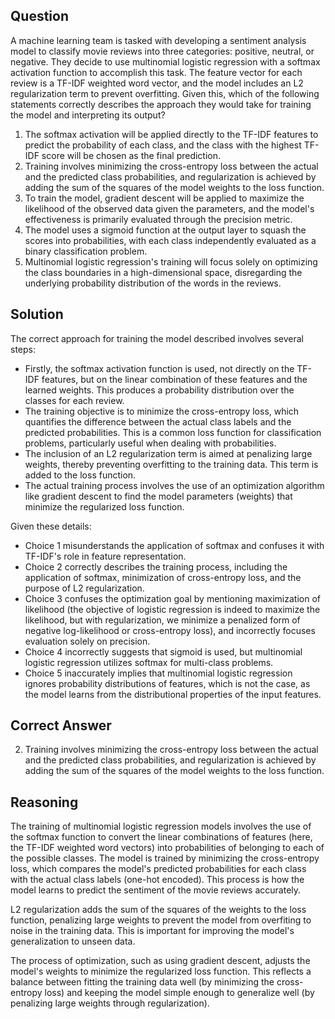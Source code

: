 ## Question

A machine learning team is tasked with developing a sentiment analysis model to classify movie reviews into three categories: positive, neutral, or negative. They decide to use multinomial logistic regression with a softmax activation function to accomplish this task. The feature vector for each review is a TF-IDF weighted word vector, and the model includes an L2 regularization term to prevent overfitting. Given this, which of the following statements correctly describes the approach they would take for training the model and interpreting its output?

1. The softmax activation will be applied directly to the TF-IDF features to predict the probability of each class, and the class with the highest TF-IDF score will be chosen as the final prediction.
2. Training involves minimizing the cross-entropy loss between the actual and the predicted class probabilities, and regularization is achieved by adding the sum of the squares of the model weights to the loss function.
3. To train the model, gradient descent will be applied to maximize the likelihood of the observed data given the parameters, and the model's effectiveness is primarily evaluated through the precision metric.
4. The model uses a sigmoid function at the output layer to squash the scores into probabilities, with each class independently evaluated as a binary classification problem.
5. Multinomial logistic regression's training will focus solely on optimizing the class boundaries in a high-dimensional space, disregarding the underlying probability distribution of the words in the reviews.

## Solution

The correct approach for training the model described involves several steps:

- Firstly, the softmax activation function is used, not directly on the TF-IDF features, but on the linear combination of these features and the learned weights. This produces a probability distribution over the classes for each review.
- The training objective is to minimize the cross-entropy loss, which quantifies the difference between the actual class labels and the predicted probabilities. This is a common loss function for classification problems, particularly useful when dealing with probabilities.
- The inclusion of an L2 regularization term is aimed at penalizing large weights, thereby preventing overfitting to the training data. This term is added to the loss function.
- The actual training process involves the use of an optimization algorithm like gradient descent to find the model parameters (weights) that minimize the regularized loss function.

Given these details:
- Choice 1 misunderstands the application of softmax and confuses it with TF-IDF's role in feature representation.
- Choice 2 correctly describes the training process, including the application of softmax, minimization of cross-entropy loss, and the purpose of L2 regularization.
- Choice 3 confuses the optimization goal by mentioning maximization of likelihood (the objective of logistic regression is indeed to maximize the likelihood, but with regularization, we minimize a penalized form of negative log-likelihood or cross-entropy loss), and incorrectly focuses evaluation solely on precision.
- Choice 4 incorrectly suggests that sigmoid is used, but multinomial logistic regression utilizes softmax for multi-class problems.
- Choice 5 inaccurately implies that multinomial logistic regression ignores probability distributions of features, which is not the case, as the model learns from the distributional properties of the input features.

## Correct Answer

2. Training involves minimizing the cross-entropy loss between the actual and the predicted class probabilities, and regularization is achieved by adding the sum of the squares of the model weights to the loss function.

## Reasoning

The training of multinomial logistic regression models involves the use of the softmax function to convert the linear combinations of features (here, the TF-IDF weighted word vectors) into probabilities of belonging to each of the possible classes. The model is trained by minimizing the cross-entropy loss, which compares the model's predicted probabilities for each class with the actual class labels (one-hot encoded). This process is how the model learns to predict the sentiment of the movie reviews accurately.

L2 regularization adds the sum of the squares of the weights to the loss function, penalizing large weights to prevent the model from overfiting to noise in the training data. This is important for improving the model's generalization to unseen data.

The process of optimization, such as using gradient descent, adjusts the model's weights to minimize the regularized loss function. This reflects a balance between fitting the training data well (by minimizing the cross-entropy loss) and keeping the model simple enough to generalize well (by penalizing large weights through regularization).
